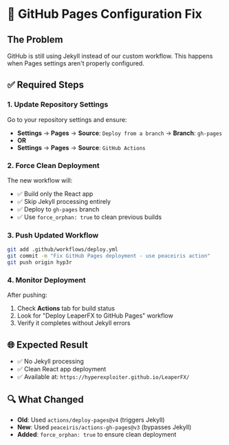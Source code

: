 # 🚨 GitHub Pages Configuration Fix

## The Problem
GitHub is still using Jekyll instead of our custom workflow. This happens when Pages settings aren't properly configured.

## ✅ Required Steps

### 1. Update Repository Settings
Go to your repository settings and ensure:
- **Settings** → **Pages** → **Source**: `Deploy from a branch` → **Branch**: `gh-pages`
- **OR**
- **Settings** → **Pages** → **Source**: `GitHub Actions`

### 2. Force Clean Deployment
The new workflow will:
- ✅ Build only the React app
- ✅ Skip Jekyll processing entirely 
- ✅ Deploy to `gh-pages` branch
- ✅ Use `force_orphan: true` to clean previous builds

### 3. Push Updated Workflow
```bash
git add .github/workflows/deploy.yml
git commit -m "Fix GitHub Pages deployment - use peaceiris action"
git push origin hyp3r
```

### 4. Monitor Deployment
After pushing:
1. Check **Actions** tab for build status
2. Look for "Deploy LeaperFX to GitHub Pages" workflow
3. Verify it completes without Jekyll errors

## 🌐 Expected Result
- ✅ No Jekyll processing
- ✅ Clean React app deployment
- ✅ Available at: `https://hyperexploiter.github.io/LeaperFX/`

## 🔍 What Changed
- **Old**: Used `actions/deploy-pages@v4` (triggers Jekyll)
- **New**: Used `peaceiris/actions-gh-pages@v3` (bypasses Jekyll)
- **Added**: `force_orphan: true` to ensure clean deployment